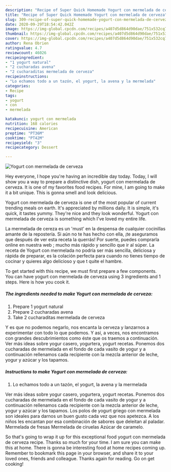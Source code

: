 ```yaml
---
description: "Recipe of Super Quick Homemade Yogurt con mermelada de cerveza"
title: "Recipe of Super Quick Homemade Yogurt con mermelada de cerveza"
slug: 309-recipe-of-super-quick-homemade-yogurt-con-mermelada-de-cerveza
date: 2020-09-29T18:54:42.042Z
image: https://img-global.cpcdn.com/recipes/a407d5d864d90dae/751x532cq70/yogurt-con-mermelada-de-cerveza-foto-principal.jpg
thumbnail: https://img-global.cpcdn.com/recipes/a407d5d864d90dae/751x532cq70/yogurt-con-mermelada-de-cerveza-foto-principal.jpg
cover: https://img-global.cpcdn.com/recipes/a407d5d864d90dae/751x532cq70/yogurt-con-mermelada-de-cerveza-foto-principal.jpg
author: Rena Obrien
ratingvalue: 4.7
reviewcount: 46026
recipeingredient:
- "1 yogurt natural"
- "2 cucharadas avena"
- "2 cucharaditas mermelada de cerveza"
recipeinstructions:
- "Lo echamos todo a un tazón, el yogurt, la avena y la mermelada"
categories:
- Recipe
tags:
- yogurt
- con
- mermelada

katakunci: yogurt con mermelada 
nutrition: 168 calories
recipecuisine: American
preptime: "PT36M"
cooktime: "PT42M"
recipeyield: "3"
recipecategory: Dessert

---
```



![Yogurt con mermelada de cerveza](https://img-global.cpcdn.com/recipes/a407d5d864d90dae/751x532cq70/yogurt-con-mermelada-de-cerveza-foto-principal.jpg)

Hey everyone, I hope you're having an incredible day today. Today, I will show you a way to prepare a distinctive dish, yogurt con mermelada de cerveza. It is one of my favorites food recipes. For mine, I am going to make it a bit unique. This is gonna smell and look delicious.

Yogurt con mermelada de cerveza is one of the most popular of current trending meals on earth. It's appreciated by millions daily. It is simple, it's quick, it tastes yummy. They're nice and they look wonderful. Yogurt con mermelada de cerveza is something which I've loved my entire life.

La mermelada de cereza es un &#39;must&#39; en la despensa de cualquier cocinillas amante de la repostería. Si aún no te has hecho con ella, ¡te aseguramos que después de ver esta receta la querrás! Por suerte, puedes comprarla online en nuestra web ; mucho más rápido y sencillo que ir al súper. La receta de Yogurt con mermelada no podría ser más sencilla, deliciosa y rápida de preparar, es la colación perfecta para cuando no tienes tiempo de cocinar y quieres algo delicioso y que t quite el hambre.


To get started with this recipe, we must first prepare a few components. You can have yogurt con mermelada de cerveza using 3 ingredients and 1 steps. Here is how you cook it.

<!--inarticleads1-->

##### The ingredients needed to make Yogurt con mermelada de cerveza:

1. Prepare 1 yogurt natural
1. Prepare 2 cucharadas avena
1. Take 2 cucharaditas mermelada de cerveza


Y es que no podemos negarlo, nos encanta la cerveza y lanzarnos a experimentar con todo lo que podemos. Y así, a veces, nos encontramos con grandes descubrimientos como éste que os traemos a continuación. Ver más ideas sobre yogur casero, yogurtera, yogurt recetas. Ponemos dos cucharadas de mermelada en el fondo de cada vasito de yogur y a continuación rellenamos cada recipiente con la mezcla anterior de leche, yogur y azúcar y los tapamos. 

<!--inarticleads2-->

##### Instructions to make Yogurt con mermelada de cerveza:

1. Lo echamos todo a un tazón, el yogurt, la avena y la mermelada


Ver más ideas sobre yogur casero, yogurtera, yogurt recetas. Ponemos dos cucharadas de mermelada en el fondo de cada vasito de yogur y a continuación rellenamos cada recipiente con la mezcla anterior de leche, yogur y azúcar y los tapamos. Los polos de yogurt griego con mermelada son ideales para darnos un buen gusto cada vez que nos apetezca. A los niños les encantan por esa combinación de sabores que deleitan al paladar. Mermelada de fresas Mermelada de ciruelas Azúcar de caramelo. 

So that's going to wrap it up for this exceptional food yogurt con mermelada de cerveza recipe. Thanks so much for your time. I am sure you can make this at home. There is gonna be interesting food at home recipes coming up. Remember to bookmark this page in your browser, and share it to your loved ones, friends and colleague. Thanks again for reading. Go on get cooking!
